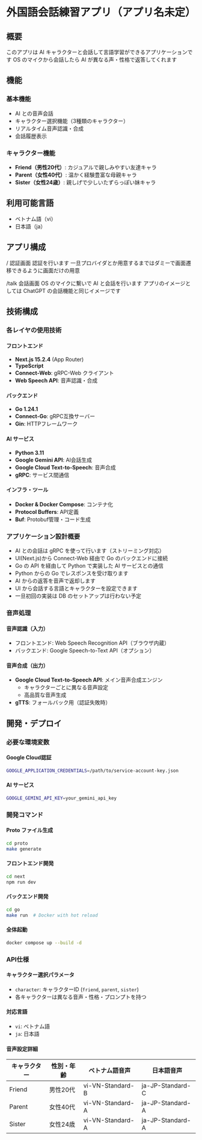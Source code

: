 # 外国語会話練習アプリ（アプリ名未定）

## 概要

このアプリは AI キャラクターと会話して言語学習ができるアプリケーションです
OS のマイクから会話したら AI が異なる声・性格で返答してくれます

## 機能

### 基本機能
- AI との音声会話
- キャラクター選択機能（3種類のキャラクター）
- リアルタイム音声認識・合成
- 会話履歴表示

### キャラクター機能
- **Friend（男性20代）**: カジュアルで親しみやすい友達キャラ
- **Parent（女性40代）**: 温かく経験豊富な母親キャラ  
- **Sister（女性24歳）**: 親しげで少しいたずらっぽい妹キャラ

## 利用可能言語

- ベトナム語（vi）
- 日本語（ja）

## アプリ構成

/
認証画面
認証を行います
一旦プロバイダとか用意するまではダミーで画面遷移できるように画面だけの用意

/talk
会話画面
OS のマイクに繋いで AI と会話を行います
アプリのイメージとしては ChatGPT の会話機能と同じイメージです

## 技術構成

### 各レイヤの使用技術

#### フロントエンド
- **Next.js 15.2.4** (App Router)
- **TypeScript**
- **Connect-Web**: gRPC-Web クライアント
- **Web Speech API**: 音声認識・合成

#### バックエンド
- **Go 1.24.1**
- **Connect-Go**: gRPC互換サーバー
- **Gin**: HTTPフレームワーク

#### AI サービス
- **Python 3.11**
- **Google Gemini API**: AI会話生成
- **Google Cloud Text-to-Speech**: 音声合成
- **gRPC**: サービス間通信

#### インフラ・ツール
- **Docker & Docker Compose**: コンテナ化
- **Protocol Buffers**: API定義
- **Buf**: Protobuf管理・コード生成

### アプリケーション設計概要

- AI との会話は gRPC を使って行います（ストリーミング対応）
- UI(Next.js)から Connect-Web 経由で Go のバックエンドに接続
- Go の API を経由して Python で実装した AI サービスとの通信
- Python からの Go でレスポンスを受け取ります
- AI からの返答を音声で返却します
- UI から会話する言語とキャラクターを設定できます
- 一旦初回の実装は DB のセットアップは行わない予定

### 音声処理

#### 音声認識（入力）
- フロントエンド: Web Speech Recognition API（ブラウザ内蔵）
- バックエンド: Google Speech-to-Text API（オプション）

#### 音声合成（出力）
- **Google Cloud Text-to-Speech API**: メイン音声合成エンジン
  - キャラクターごとに異なる音声設定
  - 高品質な音声生成
- **gTTS**: フォールバック用（認証失敗時）

## 開発・デプロイ

### 必要な環境変数

#### Google Cloud認証
```bash
GOOGLE_APPLICATION_CREDENTIALS=/path/to/service-account-key.json
```

#### AI サービス
```bash
GOOGLE_GEMINI_API_KEY=your_gemini_api_key
```

### 開発コマンド

#### Proto ファイル生成
```bash
cd proto
make generate
```

#### フロントエンド開発
```bash
cd next
npm run dev
```

#### バックエンド開発
```bash
cd go
make run  # Docker with hot reload
```

#### 全体起動
```bash
docker compose up --build -d
```

### API仕様

#### キャラクター選択パラメータ
- `character`: キャラクターID (`friend`, `parent`, `sister`)
- 各キャラクターは異なる音声・性格・プロンプトを持つ

#### 対応言語
- `vi`: ベトナム語
- `ja`: 日本語

#### 音声設定詳細
| キャラクター | 性別・年齢 | ベトナム語音声 | 日本語音声 |
|------------|-----------|---------------|-----------|
| Friend     | 男性20代   | vi-VN-Standard-B | ja-JP-Standard-C |
| Parent     | 女性40代   | vi-VN-Standard-A | ja-JP-Standard-A |
| Sister     | 女性24歳   | vi-VN-Standard-A | ja-JP-Standard-A |
